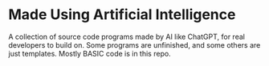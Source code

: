 # Made Using Artificial Intelligence

A collection of source code programs made by AI like ChatGPT, for real developers to build on. Some programs are unfinished, and some others are just templates. Mostly BASIC code is in this repo.
